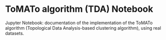 # ToMATo algorithm (TDA) Notebook
Jupyter Notebook: documentation of the implementation of the ToMATo algorithm (Topological Data Analysis-based clustering algorithm), using real datasets.
